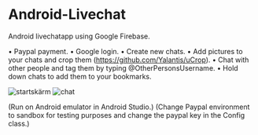 # Android-Livechat

Android livechatapp using Google Firebase.

• Paypal payment.
• Google login. 
• Create new chats.
• Add pictures to your chats and crop them (https://github.com/Yalantis/uCrop).
• Chat with other people and tag them by typing @OtherPersonsUsername.
• Hold down chats to add them to your bookmarks.



![startskärm](https://user-images.githubusercontent.com/47029275/61078443-e9cdd400-a420-11e9-8d44-ae6a0f6c515d.png)
![chat](https://user-images.githubusercontent.com/47029275/61080101-95c4ee80-a424-11e9-9cc3-71b76301c88d.png)



(Run on Android emulator in Android Studio.)
(Change Paypal environment to sandbox for testing purposes and change the paypal key in the Config class.)

